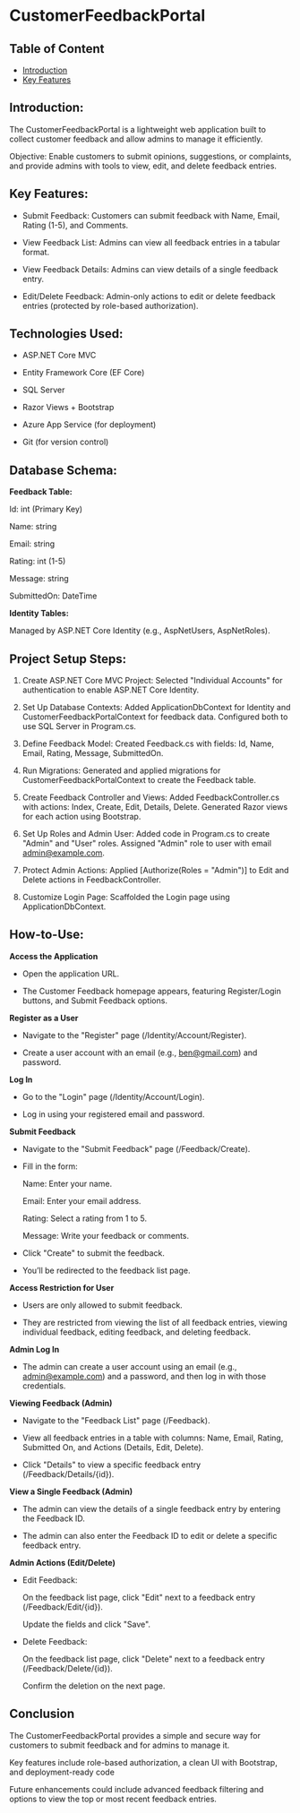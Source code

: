 # CustomerFeedbackPortal

## Table of Content
- [Introduction](#introduction)
- [Key Features](#Key-Features)
  
## Introduction:

The CustomerFeedbackPortal is a lightweight web application built to collect customer feedback and allow admins to manage it efficiently.

Objective: Enable customers to submit opinions, suggestions, or complaints, and provide admins with tools to view, edit, and delete feedback entries.

## Key Features:

- Submit Feedback: Customers can submit feedback with Name, Email, Rating (1-5), and Comments.

- View Feedback List: Admins can view all feedback entries in a tabular format.

- View Feedback Details: Admins can view details of a single feedback entry.

- Edit/Delete Feedback: Admin-only actions to edit or delete feedback entries (protected by role-based authorization).

## Technologies Used:

- ASP.NET Core MVC

- Entity Framework Core (EF Core)

- SQL Server

- Razor Views + Bootstrap

- Azure App Service (for deployment)

- Git (for version control)

## Database Schema:

**Feedback Table:**

Id: int (Primary Key)

Name: string

Email: string

Rating: int (1-5)

Message: string

SubmittedOn: DateTime

**Identity Tables:**

Managed by ASP.NET Core Identity (e.g., AspNetUsers, AspNetRoles).

## Project Setup Steps:

1. Create ASP.NET Core MVC Project:
  Selected "Individual Accounts" for authentication to enable ASP.NET Core Identity.

2. Set Up Database Contexts:
  Added ApplicationDbContext for Identity and CustomerFeedbackPortalContext for feedback data.
  Configured both to use SQL Server in Program.cs.

3. Define Feedback Model:
  Created Feedback.cs with fields: Id, Name, Email, Rating, Message, SubmittedOn.

4. Run Migrations:
  Generated and applied migrations for CustomerFeedbackPortalContext to create the Feedback table.

5. Create Feedback Controller and Views:
  Added FeedbackController.cs with actions: Index, Create, Edit, Details, Delete.
  Generated Razor views for each action using Bootstrap.

6. Set Up Roles and Admin User:
  Added code in Program.cs to create "Admin" and "User" roles.
  Assigned "Admin" role to user with email admin@example.com.

7. Protect Admin Actions:
  Applied [Authorize(Roles = "Admin")] to Edit and Delete actions in FeedbackController.

8. Customize Login Page:
  Scaffolded the Login page using ApplicationDbContext.

## How-to-Use:

**Access the Application**

- Open the application URL.

- The Customer Feedback homepage appears, featuring Register/Login buttons, and Submit Feedback options.

**Register as a User**

- Navigate to the "Register" page (/Identity/Account/Register).

- Create a user account with an email (e.g., ben@gmail.com) and password.

**Log In**

- Go to the "Login" page (/Identity/Account/Login).

- Log in using your registered email and password.

**Submit Feedback**

- Navigate to the "Submit Feedback" page (/Feedback/Create).

- Fill in the form:

  Name: Enter your name.

  Email: Enter your email address.

  Rating: Select a rating from 1 to 5.

  Message: Write your feedback or comments.

- Click "Create" to submit the feedback.

- You’ll be redirected to the feedback list page.

**Access Restriction for User**

- Users are only allowed to submit feedback.

- They are restricted from viewing the list of all feedback entries, viewing individual feedback, editing feedback, and deleting feedback.

**Admin Log In**

- The admin can create a user account using an email (e.g., admin@example.com) and a password, and then log in with those credentials.

**Viewing Feedback (Admin)**

- Navigate to the "Feedback List" page (/Feedback).

- View all feedback entries in a table with columns: Name, Email, Rating, Submitted On, and Actions (Details, Edit, Delete).

- Click "Details" to view a specific feedback entry (/Feedback/Details/{id}).

**View a Single Feedback (Admin)**

- The admin can view the details of a single feedback entry by entering the Feedback ID.

- The admin can also enter the Feedback ID to edit or delete a specific feedback entry.

**Admin Actions (Edit/Delete)**

- Edit Feedback:

  On the feedback list page, click "Edit" next to a feedback entry (/Feedback/Edit/{id}).

  Update the fields and click "Save".

- Delete Feedback:

  On the feedback list page, click "Delete" next to a feedback entry (/Feedback/Delete/{id}).

  Confirm the deletion on the next page.

## Conclusion

The CustomerFeedbackPortal provides a simple and secure way for customers to submit feedback and for admins to manage it.

Key features include role-based authorization, a clean UI with Bootstrap, and deployment-ready code

Future enhancements could include advanced feedback filtering and options to view the top or most recent feedback entries.











